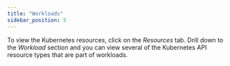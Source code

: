```yaml
---
title: "Workloads"
sidebar_position: 5
---
```


To view the Kubernetes resources, click on the <i>Resources</i> tab. Drill down to the <i>Workload</i> section and you can view several of the Kubernetes API resource types that are part of workloads.

